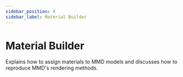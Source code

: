 ```yaml
---
sidebar_position: 4
sidebar_label: Material Builder
---
```


# Material Builder

Explains how to assign materials to MMD models and discusses how to reproduce MMD's rendering methods. 